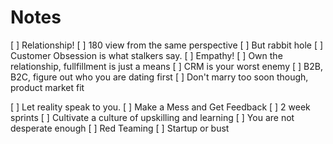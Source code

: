 # Notes
[ ] Relationship!
	[ ] 180 view from the same perspective
	[ ] But rabbit hole
	[ ] Customer Obsession is what stalkers say. 
	[ ] Empathy!
	[ ] Own the relationship, fullfillment is just a means
	[ ] CRM is your worst enemy
	[ ] B2B, B2C, figure out who you are dating first
	[ ] Don't marry too soon though, product market fit

[ ] Let reality speak to you. 
	[ ] Make a Mess and Get Feedback
	[ ] 2 week sprints
[ ] Cultivate a culture of upskilling and learning
	[ ] You are not desperate enough
	[ ] Red Teaming
	[ ] Startup or bust
